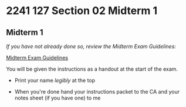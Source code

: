 # 2241 127 Section 02 Midterm 1

## Midterm 1

*If you have not already done so, review the Midterm Exam Guidelines:*

[Midterm Exam Guidelines](https://docs.google.com/document/d/1UQ-R4s4ae9Dl3pJY9u3VFHqCNbUPTLwj/edit?usp=sharing&ouid=113398124941176930599&rtpof=true&sd=true)

You will be given the instructions as a handout at the start of the exam.

- Print your name *legibly* at the top

- When you're done hand your instructions packet to the CA and your notes sheet (if you have one) to me
